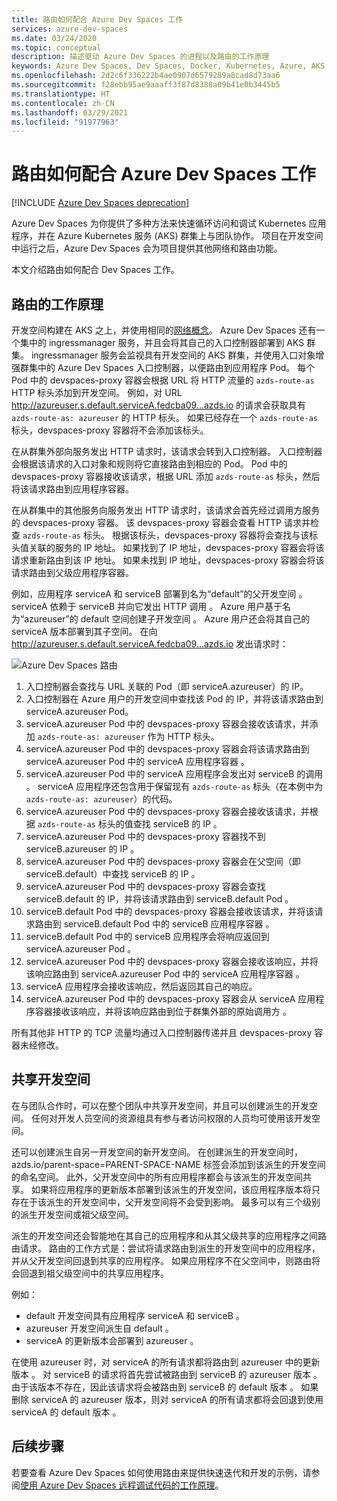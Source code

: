 ```yaml
---
title: 路由如何配合 Azure Dev Spaces 工作
services: azure-dev-spaces
ms.date: 03/24/2020
ms.topic: conceptual
description: 描述驱动 Azure Dev Spaces 的进程以及路由的工作原理
keywords: Azure Dev Spaces, Dev Spaces, Docker, Kubernetes, Azure, AKS, Azure Kubernetes Service, containers
ms.openlocfilehash: 2d2c6f336222b4ae0907d6579289a8cad8d73aa6
ms.sourcegitcommit: f28ebb95ae9aaaff3f87d8388a09b41e0b3445b5
ms.translationtype: HT
ms.contentlocale: zh-CN
ms.lasthandoff: 03/29/2021
ms.locfileid: "91977963"
---
```

# <a name="how-routing-works-with-azure-dev-spaces"></a>路由如何配合 Azure Dev Spaces 工作

[!INCLUDE [Azure Dev Spaces deprecation](../../includes/dev-spaces-deprecation.md)]

Azure Dev Spaces 为你提供了多种方法来快速循环访问和调试 Kubernetes 应用程序，并在 Azure Kubernetes 服务 (AKS) 群集上与团队协作。 项目在开发空间中运行之后，Azure Dev Spaces 会为项目提供其他网络和路由功能。

本文介绍路由如何配合 Dev Spaces 工作。

## <a name="how-routing-works"></a>路由的工作原理

开发空间构建在 AKS 之上，并使用相同的[网络概念](../aks/concepts-network.md)。 Azure Dev Spaces 还有一个集中的 ingressmanager 服务，并且会将其自己的入口控制器部署到 AKS 群集。 ingressmanager 服务会监视具有开发空间的 AKS 群集，并使用入口对象增强群集中的 Azure Dev Spaces 入口控制器，以便路由到应用程序 Pod。 每个 Pod 中的 devspaces-proxy 容器会根据 URL 将 HTTP 流量的 `azds-route-as` HTTP 标头添加到开发空间。 例如，对 URL http://azureuser.s.default.serviceA.fedcba09...azds.io 的请求会获取具有 `azds-route-as: azureuser` 的 HTTP 标头。 如果已经存在一个 `azds-route-as` 标头，devspaces-proxy 容器将不会添加该标头。

在从群集外部向服务发出 HTTP 请求时，该请求会转到入口控制器。 入口控制器会根据该请求的入口对象和规则将它直接路由到相应的 Pod。 Pod 中的 devspaces-proxy 容器接收该请求，根据 URL 添加 `azds-route-as` 标头，然后将该请求路由到应用程序容器。

在从群集中的其他服务向服务发出 HTTP 请求时，该请求会首先经过调用方服务的 devspaces-proxy 容器。 该 devspaces-proxy 容器会查看 HTTP 请求并检查 `azds-route-as` 标头。 根据该标头，devspaces-proxy 容器将会查找与该标头值关联的服务的 IP 地址。 如果找到了 IP 地址，devspaces-proxy 容器会将该请求重新路由到该 IP 地址。 如果未找到 IP 地址，devspaces-proxy 容器会将该请求路由到父级应用程序容器。

例如，应用程序 serviceA 和 serviceB 部署到名为“default”的父开发空间  。 serviceA 依赖于 serviceB 并向它发出 HTTP 调用 。 Azure 用户基于名为“azureuser”的 default 空间创建子开发空间 。 Azure 用户还会将其自己的 serviceA 版本部署到其子空间。 在向 http://azureuser.s.default.serviceA.fedcba09...azds.io 发出请求时：

![Azure Dev Spaces 路由](media/how-dev-spaces-works/routing.svg)

1. 入口控制器会查找与 URL 关联的 Pod（即 serviceA.azureuser）的 IP。
1. 入口控制器在 Azure 用户的开发空间中查找该 Pod 的 IP，并将该请求路由到 serviceA.azureuser Pod。
1. serviceA.azureuser Pod 中的 devspaces-proxy 容器会接收该请求，并添加 `azds-route-as: azureuser` 作为 HTTP 标头。
1. serviceA.azureuser Pod 中的 devspaces-proxy 容器会将该请求路由到 serviceA.azureuser Pod 中的 serviceA 应用程序容器  。
1. serviceA.azureuser Pod 中的 serviceA 应用程序会发出对 serviceB 的调用  。 serviceA 应用程序还包含用于保留现有 `azds-route-as` 标头（在本例中为 `azds-route-as: azureuser`）的代码。
1. serviceA.azureuser Pod 中的 devspaces-proxy 容器会接收该请求，并根据 `azds-route-as` 标头的值查找 serviceB 的 IP 。
1. serviceA.azureuser Pod 中的 devspaces-proxy 容器找不到 serviceB.azureuser 的 IP 。
1. serviceA.azureuser Pod 中的 devspaces-proxy 容器会在父空间（即 serviceB.default）中查找 serviceB 的 IP  。
1. serviceA.azureuser Pod 中的 devspaces-proxy 容器会查找 serviceB.default 的 IP，并将该请求路由到 serviceB.default Pod  。
1. serviceB.default Pod 中的 devspaces-proxy 容器会接收该请求，并将该请求路由到 serviceB.default Pod 中的 serviceB 应用程序容器  。
1. serviceB.default Pod 中的 serviceB 应用程序会将响应返回到 serviceA.azureuser Pod  。
1. serviceA.azureuser Pod 中的 devspaces-proxy 容器会接收该响应，并将该响应路由到 serviceA.azureuser Pod 中的 serviceA 应用程序容器  。
1. serviceA 应用程序会接收该响应，然后返回其自己的响应。
1. serviceA.azureuser Pod 中的 devspaces-proxy 容器会从 serviceA 应用程序容器接收该响应，并将该响应路由到位于群集外部的原始调用方 。

所有其他非 HTTP 的 TCP 流量均通过入口控制器传递并且 devspaces-proxy 容器未经修改。

## <a name="sharing-a-dev-space"></a>共享开发空间

在与团队合作时，可以在整个团队中共享开发空间，并且可以创建派生的开发空间。 任何对开发人员空间的资源组具有参与者访问权限的人员均可使用该开发空间。

还可以创建派生自另一开发空间的新开发空间。 在创建派生的开发空间时，azds.io/parent-space=PARENT-SPACE-NAME 标签会添加到该派生的开发空间的命名空间。 此外，父开发空间中的所有应用程序都会与该派生的开发空间共享。 如果将应用程序的更新版本部署到该派生的开发空间，该应用程序版本将只存在于该派生的开发空间中，父开发空间将不会受到影响。 最多可以有三个级别的派生开发空间或祖父级空间。

派生的开发空间还会智能地在其自己的应用程序和从其父级共享的应用程序之间路由请求。 路由的工作方式是：尝试将请求路由到派生的开发空间中的应用程序，并从父开发空间回退到共享的应用程序。 如果应用程序不在父空间中，则路由将会回退到祖父级空间中的共享应用程序。

例如：
* default 开发空间具有应用程序 serviceA 和 serviceB  。
* azureuser 开发空间派生自 default 。
* serviceA 的更新版本会部署到 azureuser 。

在使用 azureuser 时，对 serviceA 的所有请求都将路由到 azureuser 中的更新版本  。 对 serviceB 的请求将首先尝试被路由到 serviceB 的 azureuser 版本  。 由于该版本不存在，因此该请求将会被路由到 serviceB 的 default 版本 。 如果删除 serviceA 的 azureuser 版本，则对 serviceA 的所有请求都将会回退到使用 serviceA 的 default 版本    。

## <a name="next-steps"></a>后续步骤

若要查看 Azure Dev Spaces 如何使用路由来提供快速迭代和开发的示例，请参阅[使用 Azure Dev Spaces 远程调试代码的工作原理][how-it-works-remote-debugging]。


[how-it-works-remote-debugging]: how-dev-spaces-works-remote-debugging.md